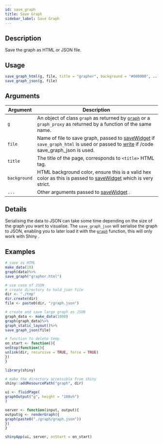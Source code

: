 ```yaml
---
id: save_graph
title: Save Graph
sidebar_label: Save Graph
---
```


## Description

Save the graph as HTML or JSON file.


## Usage

```r
save_graph_html(g, file, title = "grapher", background = "#000000", ...)
save_graph_json(g, file)
```


## Arguments

Argument      |Description
------------- |----------------
`g`     |     An object of class `graph` as returned by [`graph`](#graph) or a `graph_proxy`  as returned by a function of the same name.
`file`     |     Name of file to save graph, passed to [saveWidget](#savewidget) if `save_graph_html` is used or passed to [write](#write) if /code save_graph_json is used.
`title`     |     The title of the page, corresponds to `<title>` HTML tag.
`background`     |     HTML background color, ensure this is a valid hex color as this is passed to [saveWidget](#savewidget) which is very strict.
`...`     |     Other arguments passed to [saveWidget](#savewidget) .


## Details

Serialising the data to JSON can take some time depending on the size
 of the graph you want to visualise. The `save_graph_json` will serialise
 the graph to JSON, enabling you to later load it with the [`graph`](#graph) 
 function, this will only work with Shiny .


## Examples

```r
# save as HTML
make_data(10)
graph(data)%>% 
save_graph("grapher.html")

# use case of JSON
# create directory to hold json file
dir <- "./tmp"
dir.create(dir)
file <- paste0(dir, "/graph.json")

# create and save large graph as JSON
graph_data <- make_data(1000)
graph(graph_data)%>% 
graph_static_layout()%>% 
save_graph_json(file)

# function to delete temp
on_start <- function(){
onStop(function(){
unlink(dir, recursive = TRUE, force = TRUE)
})
}

library(shiny)

# make the directory accessible from shiny
shiny::addResourcePath("graph", dir)

ui <- fluidPage(
graphOutput("g", height = "100vh")
)

server <- function(input, output){
output$g <- renderGraph({
graph(paste0("./graph/graph.json"))
})
}

shinyApp(ui, server, onStart = on_start)
```


